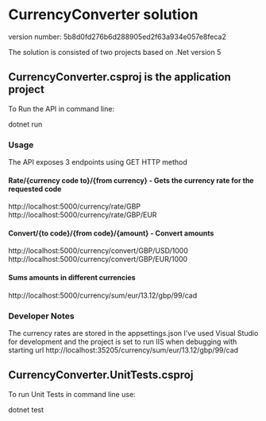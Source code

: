 # CurrencyConverter solution

version number: 5b8d0fd276b6d288905ed2f63a934e057e8feca2

The solution is consisted of two projects based on .Net version 5


## CurrencyConverter.csproj is the application project
To Run the API in command line:

dotnet run


### Usage
The API exposes 3 endpoints using GET HTTP method

#### Rate/{currency code to}/{from currency} - Gets the currency rate for the requested code
http://localhost:5000/currency/rate/GBP
http://localhost:5000/currency/rate/GBP/EUR

#### Convert/{to code}/{from code}/{amount} - Convert amounts
http://localhost:5000/currency/convert/GBP/USD/1000
http://localhost:5000/currency/convert/GBP/EUR/1000

#### Sums amounts in different currencies
http://localhost:5000/currency/sum/eur/13.12/gbp/99/cad


### Developer Notes
The currency rates are stored in the appsettings.json
I've used Visual Studio for development and the project is set to run IIS when debugging with starting url
http://localhost:35205/currency/sum/eur/13.12/gbp/99/cad

## CurrencyConverter.UnitTests.csproj
To run Unit Tests in command line use:

dotnet test 